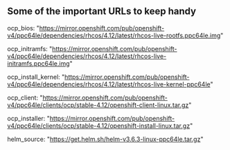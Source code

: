 ## Some of the important URLs to keep handy



ocp_bios: "https://mirror.openshift.com/pub/openshift-v4/ppc64le/dependencies/rhcos/4.12/latest/rhcos-live-rootfs.ppc64le.img"

ocp_initramfs: "https://mirror.openshift.com/pub/openshift-v4/ppc64le/dependencies/rhcos/4.12/latest/rhcos-live-initramfs.ppc64le.img"

ocp_install_kernel: "https://mirror.openshift.com/pub/openshift-v4/ppc64le/dependencies/rhcos/4.12/latest/rhcos-live-kernel-ppc64le"

ocp_client: "https://mirror.openshift.com/pub/openshift-v4/ppc64le/clients/ocp/stable-4.12/openshift-client-linux.tar.gz"

ocp_installer: "https://mirror.openshift.com/pub/openshift-v4/ppc64le/clients/ocp/stable-4.12/openshift-install-linux.tar.gz"

helm_source: "https://get.helm.sh/helm-v3.6.3-linux-ppc64le.tar.gz"
